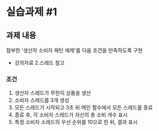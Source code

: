 # 실습과제 #1

## 과제 내용

첨부한 '생산자 소비자 패턴 예제'를 다음 조건을 만족하도록 구현

- 강의자료 2.스레드 참고

### 조건

1. 생산자 스레드가 무한히 상품을 생산
2. 소비자 스레드를 3개 생성
3. 모든 스레드가 시작되고 3초 뒤 메인 함수에서 모든 스레드를 종료
4. 종료 후, 각 소비자 스레드가 자신의 총 소비 개수 표시
5. 특정 소비자 소레드의 우선 순위를 10으로 한 뒤, 결과 표시

